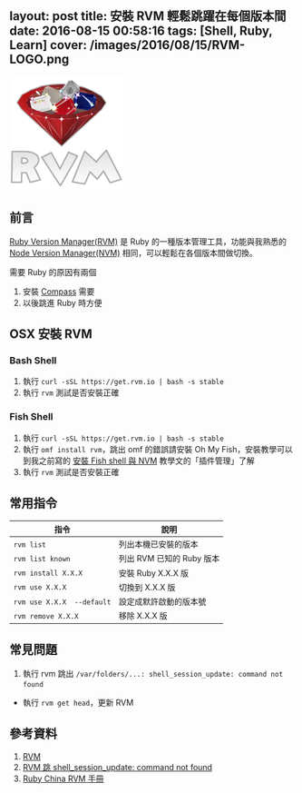 layout: post
title: 安裝 RVM 輕鬆跳躍在每個版本間
date: 2016-08-15 00:58:16
tags: [Shell, Ruby, Learn]
cover: /images/2016/08/15/RVM-LOGO.png
---

![遇見 紅寶貝(Ruby) 群](/images/2016/08/15/RVM-LOGO.png)

## 前言

[Ruby Version Manager(RVM)](https://rvm.io/  'Ruby Version Manager(RVM)') 是 Ruby 的一種版本管理工具，功能與我熟悉的 [Node Version Manager(NVM)](https://github.com/creationix/nvm 'Node Version Manager(NVM)')  相同，可以輕鬆在各個版本間做切換。

需要 Ruby 的原因有兩個

1. 安裝 [Compass](http://compass-style.org/ 'Compass') 需要
2. 以後跳進 Ruby 時方便

<!--more-->

## OSX 安裝 RVM

### Bash Shell
1. 執行 `curl -sSL https://get.rvm.io | bash -s stable`
2. 執行 `rvm` 測試是否安裝正確

### Fish Shell
1. 執行 `curl -sSL https://get.rvm.io | bash -s stable`
2. 執行 `omf install rvm`，跳出 omf 的錯誤請安裝 Oh My Fish，安裝教學可以到我之前寫的 [安裝 Fish shell 與 NVM](https://blog.ivanwei.co/2016/06/07/2016-06-07-bash-to-fish/#安裝-Fish-Shell-插件管理 '安裝 Fish shell 與 NVM') 教學文的「插件管理」了解
3. 執行 `rvm` 測試是否安裝正確

## 常用指令

| 指令 | 說明 |
|---|---|
| `rvm list` | 列出本機已安裝的版本 |
| `rvm list known` | 列出 RVM 已知的 Ruby 版本 |
| `rvm install X.X.X` | 安裝 Ruby X.X.X 版 |
| `rvm use X.X.X` | 切換到 X.X.X 版 |
| `rvm use X.X.X  --default` | 設定成默許啟動的版本號 |
| `rvm remove X.X.X` | 移除 X.X.X 版 |

## 常見問題
1. 執行 rvm 跳出 `/var/folders/...: shell_session_update: command not found`
  - 執行 `rvm get head`，更新 RVM

## 參考資料
1. [RVM](https://rvm.io/ 'RVM')
2. [RVM 跳 shell_session_update: command not found](http://superuser.com/questions/1044130/why-am-i-having-how-can-i-fix-this-error-shell-session-update-command-not-f 'shell_session_update: command not found')
3. [Ruby China RVM 手冊](https://ruby-china.org/wiki/rvm-guide 'Ruby China RVM 手冊')
